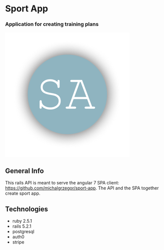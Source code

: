 # Sport App
### Application for creating training plans

![Logo](titlepic.png)

## General Info

This rails API is meant to serve the angular 7 SPA client: https://github.com/michalgrzegor/sport-app.
The API and the SPA together create sport app.

## Technologies

- ruby 2.5.1
- rails 5.2.1
- postgresql
- auth0
- stripe